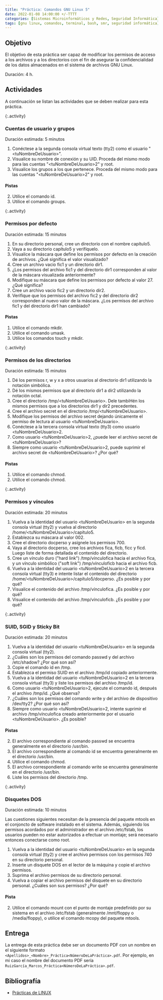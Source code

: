 ```yaml
---
title: "Práctica: Comandos GNU Linux 5"
date: 2022-01-08 14:00:00 +/-TTTT
categories: [Sistemas Microinformáticos y Redes, Seguridad Informática]
tags: [gnu linux, comandos, terminal, bash, smr, seguridad informática]
---
```


## Objetivo

El objetivo de esta práctica ser capaz de modificar los permisos de acceso a los archivos y a los directorios con el fin de asegurar la confidencialidad de los datos almacenados en el sistema de archivos GNU Linux.

Duración: 4 h.

## Actividades

A continuación se listan las actividades que se deben realizar para esta práctica.

{:.activity}
### Cuentas de usuario y grupos

Duración estimada: 5 minutos

1. Conéctese a la segunda consola virtual texto (tty2) como el usuario "\<tuNombreDeUsuario\>".
2. Visualice su nombre de conexión y su UID. Proceda del mismo modo para las cuentas "\<tuNombreDeUsuario\>2" y root.
3. Visualice los grupos a los que pertenece. Proceda del mismo modo para las cuentas "\<tuNombreDeUsuario\>2" y root.

#### Pistas
2. Utilice el comando id.
3. Utilice el comando groups.

{:.activity}
### Permisos por defecto

Duración estimada: 15 minutos

1. En su directorio personal, cree un directorio con el nombre capítulo5.
2. Vaya a su directorio capítulo5 y verifíquelo.
3. Visualice la máscara que define los permisos por defecto en la creación de archivos. ¿Qué significa el valor visualizado?
4. Cree un archivo vacio fic1 y un directorio dir1.
5. ¿Los permisos del archivo fic1 y del directorio dir1 corresponden al valor de la máscara visualizada anteriormente?
6. Modifique su máscara que define los permisos por defecto al valor 27. ¿Qué significa?
7. Cree un archivo vacio fic2 y un directorio dir2.
8. Verifique que los permisos del archivo fic2 y del directorio dir2 corresponden al nuevo valor de la máscara. ¿Los permisos del archivo fic1 y del directorio dir1 han cambiado?

#### Pistas
1. Utilice el comando mkdir.
3. Utilice el comando umask.
4. Utilice los comandos touch y mkdir.

{:.activity}
### Permisos de los directorios

Duración estimada: 15 minutos

1. Dé los permisos r, w y x a otros usuarios al directorio dir1 utilizando la notación simbólica.
2. Dé los mismos permisos que al directorio dir1 a dir2 utilizando la notación octal.
3. Cree el directorio /tmp/\<tuNombreDeUsuario\>. Dele tambiHén los mismos permisos que a los directorios dir1 y dir2 precedentes.
4. Cree el archivo secret en el directorio /tmp/\<tuNombreDeUsuario\>.
5. Modifique los permisos del archivo secret dejando únicamente el permiso de lectura al usuario \<tuNombreDeUsuario\>.
6. Conéctese a la tercera consola virtual texto (tty3) como usuario \<tuNombreDeUsuario\>2.
7. Como usuario \<tuNombreDeUsuario\>2, ¿puede leer el archivo secret de \<tuNombreDeUsuario\>?
8. Siempre como usuario \<tuNombreDeUsuario\>2, puede suprimir el archivo secret de \<tuNombreDeUsuario\>? ¿Por qué?

#### Pistas

1. Utilice el comando chmod.
2. Utilice el comando chmod.

{:.activity}
### Permisos y vínculos

Duración estimada: 20 minutos

1. Vuelva a la identidad del usuario \<tuNombreDeUsuario\> en la segunda consola virtual (tty2) y vuelva al directorio /home/\<tuNombreDeUsuario\>/capítulo5.
2. Establezca su máscara al valor 002.
3. Cree el directorio docperso y asígnele los permisos 700.
4. Vaya al directorio docperso, cree los archivos fica, ficb, ficc y ficd. Luego liste de forma detallada el contenido del directorio.
5. Cree un vínculo duro ("hard link") /tmp/vínculofica hacia el archivo fica, y un vínculo simbólico ("soft link") /tmp/vínculoficb hacia el archivo ficb.
6. Vuelva a la identidad del usuario \<tuNombreDeUsuario\>2 en la tercera consola virtual (tty3) e intente listar el contenido del directorio /home/\<tuNombreDeUsuario\>/capítulo5/docperso. ¿Es posible y por qué?
7. Visualice el contenido del archivo /tmp/vínculofica. ¿Es posible y por qué?
8. Visualice el contenido del archivo /tmp/vínculoficb. ¿Es posible y por qué?

{:.activity}
### SUID, SGID y Sticky Bit

Duración estimada: 20 minutos

1. Vuelva a la identidad del usuario \<tuNombreDeUsuario\> en la segunda consola virtual (tty2).
2. ¿Cuáles son los permisos del comando passwd y del archivo /etc/shadow? ¿Por qué son así?
3. Copie el comando id en /tmp.
4. Establezca el permiso SUID en el archivo /tmp/id copiado anteriormente.
5. Vuelva a la identidad del usuario \<tuNombreDeUsuario\>2 en la tercera consola virtual (tty3) y liste los permisos del archivo /tmp/id.
6. Como usuario \<tuNombreDeUsuario\>2, ejecute el comando id, después el archivo /tmp/id. ¿Qué observa?
7. ¿Cuáles son los permisos del comando write y del archivo de dispositivo /dev/tty2? ¿Por qué son así?
8. Siempre como usuario \<tuNombreDeUsuario\>2, intente suprimir el archivo /tmp/vínculofica creado anteriormente por el usuario \<tuNombreDeUsuario\>. ¿Es posible?

#### Pistas

2. El archivo correspondiente al comando passwd se encuentra generalmente en el directorio /usr/bin.
3. El archivo correspondiente al comando id se encuentra generalmente en el directorio /usr/bin.
4. Utilice el comando chmod.
7. El archivo correspondiente al comando write se encuentra generalmente en el directorio /usr/bin.
8. Liste los permisos del directorio /tmp.

{:.activity}
### Disquetes DOS

Duración estimada: 10 minutos

Las cuestiones siguientes necesitan de la presencia del paquete mtools en el conjoncto de software instalado en el sistema. Además, siguiendo los permisos acordados por el administrador en el archivo /etc/fstab, los usuarios pueden no estar autorizados a efectuar un montaje; será necesario entonces conectarse como root.
1. Vuelva a la identidad del usuario \<tuNombreDeUsuario\> en la segunda consola virtual (tty2) y cree el archivo permisos con los permisos 740 en su directorio personal.
2. Inserte un disquete DOS en el lector de la máquina y copie el archivo permisos.
3. Suprima el archivo permisos de su directorio personal.
4. Vuelva a copiar el archivo permisos del disquete en su directorio personal. ¿Cuáles son sus permisos? ¿Por qué?

#### Pista

2. Utilice el comando mount con el punto de montaje predefinido por su sistema en el archivo /etc/fstab (generalmente /mnt/floppy o /media/floppy), o utilice el comando mcopy del paquete mtools.

## Entrega

La entrega de esta práctica debe ser un documento PDF con un nombre en el siguiente formato `<Apellidos>_<Nombre>_Práctica<NúmeroDeLaPráctica>.pdf`. Por ejemplo, en mi caso el nombre del documento PDF sería `RuizGarcía_Marcos_Práctica<NúmeroDeLaPráctica>.pdf`.

## Bibliografía

- [Prácticas de LINUX](https://www.ediciones-eni.com/open/mediabook.aspx?idR=0a8c20d27a126debe5747e874c9710ed)

